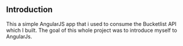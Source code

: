## Introduction
This a simple AngularJS app that i used to consume the Bucketlist API which I built. The goal of this whole project was to introduce myself to AngularJs.​
